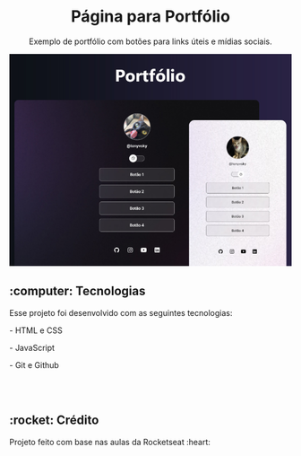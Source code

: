 <h1 align="center">Página para Portfólio</h1>

<p align="center">
Exemplo de portfólio com botões para links úteis e mídias sociais.
</p>

<p align="center">
    <img src=".github/preview.jpg">
</p>

<h2>:computer: Tecnologias</h2>
<p>Esse projeto foi desenvolvido com as seguintes tecnologias:</p>
<p>- HTML e CSS</p>
<p>- JavaScript</p>
<p>- Git e Github</p>
<br><br>
<h2>:rocket: Crédito</h2>
<p>Projeto feito com base nas aulas da Rocketseat :heart:</p>